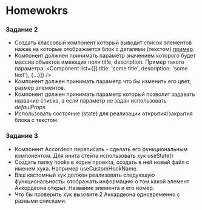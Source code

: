 # Homewokrs
### Задание 2

- Создать классовый компонент который выводит список элементов нажав на которые отображается блок с деталями (текстом) [пример](https://codepen.io/aleksays/full/MWeBLKp).
- Компонент должнен принимать параметр значением которого будет массив объектов имеющих поля title, description. Пример такого параметра:
    <Component list={[{ title: 'some title', description: 'some text'}, {...}]} />
- Компонент должен принимать параметр что бы изменить его цвет, размер элементов.
- Компонент должен принимать параметр который позволит задавать название списка, а если параметр не задан использовать *defaulProps*.
- Использовать состояние (state) для реализации открытия/закрытия блока с текстом.


### Задание 3
- Компонент Accordeon переписать - сделать его функциональным компонентом. Для инита стейта использовать хук useState()
- Создать папку hooks в корне проекта, создать в ней новый файл с именем хука. Например useCustomHookName.
- Ваш кастомный хук должен реализовать следующую функциональность: отображать информацию о том какой элемент Аккордеона открыт. Название элемента и его номер.
- Что бы проверить хук вызовите 2 Аккардеона одновременно с разными списками.
